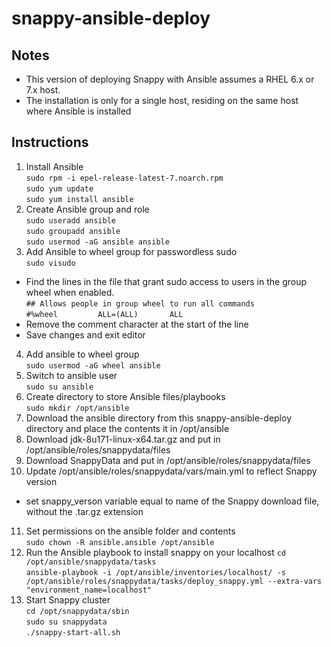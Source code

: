 snappy-ansible-deploy
=======

## Notes
  * This version of deploying Snappy with Ansible assumes a RHEL 6.x or 7.x host.
  * The installation is only for a single host, residing on the same host where Ansible is installed

## Instructions
1. Install Ansible  
`sudo rpm -i epel-release-latest-7.noarch.rpm`  
`sudo yum update`  
`sudo yum install ansible`
2. Create Ansible group and role  
`sudo useradd ansible`  
`sudo groupadd ansible`  
`sudo usermod -aG ansible ansible`
3. Add Ansible to wheel group for passwordless sudo  
`sudo visudo`  
* Find the lines in the file that grant sudo access to users in the group wheel when enabled.  
`## Allows people in group wheel to run all commands`  
`#%wheel         ALL=(ALL)       ALL`  
* Remove the comment character at the start of the line
* Save changes and exit editor
4. Add ansible to wheel group  
`sudo usermod -aG wheel ansible`  
5. Switch to ansible user  
`sudo su ansible`  
6. Create directory to store Ansible files/playbooks  
`sudo mkdir /opt/ansible`
7. Download the ansible directory from this snappy-ansible-deploy directory and place the contents it in /opt/ansible  
8. Download jdk-8u171-linux-x64.tar.gz and put in /opt/ansible/roles/snappydata/files  
9. Download SnappyData and put in /opt/ansible/roles/snappydata/files
10. Update /opt/ansible/roles/snappydata/vars/main.yml to reflect Snappy version
* set snappy_verson variable equal to name of the Snappy download file, without the .tar.gz extension
11. Set permissions on the ansible folder and contents  
`sudo chown -R ansible.ansible /opt/ansible`  
12. Run the Ansible playbook to install snappy on your localhost
`cd /opt/ansible/snappydata/tasks`  
`ansible-playbook -i /opt/ansible/inventories/localhost/ -s /opt/ansible/roles/snappydata/tasks/deploy_snappy.yml --extra-vars "environment_name=localhost"`  
12. Start Snappy cluster  
`cd /opt/snappydata/sbin`  
`sudo su snappydata`  
`./snappy-start-all.sh`  
